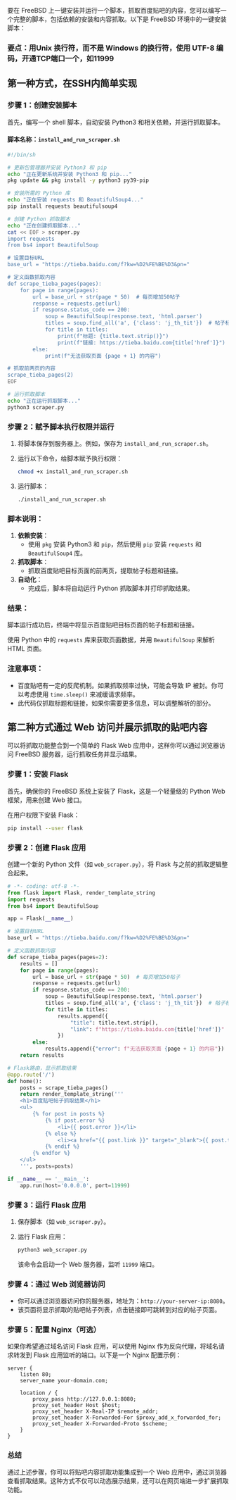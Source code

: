 要在 FreeBSD 上一键安装并运行一个脚本，抓取百度贴吧的内容，您可以编写一个完整的脚本，包括依赖的安装和内容抓取。以下是 FreeBSD 环境中的一键安装脚本：

### 要点：用Unix 换行符，而不是 Windows 的换行符，使用 UTF-8 编码，开通TCP端口一个，如11999
## 第一种方式，在SSH内简单实现
### 步骤 1：创建安装脚本

首先，编写一个 shell 脚本，自动安装 Python3 和相关依赖，并运行抓取脚本。

#### 脚本名称：`install_and_run_scraper.sh`

```bash
#!/bin/sh

# 更新包管理器并安装 Python3 和 pip
echo "正在更新系统并安装 Python3 和 pip..."
pkg update && pkg install -y python3 py39-pip

# 安装所需的 Python 库
echo "正在安装 requests 和 BeautifulSoup4..."
pip install requests beautifulsoup4

# 创建 Python 抓取脚本
echo "正在创建抓取脚本..."
cat << EOF > scraper.py
import requests
from bs4 import BeautifulSoup

# 设置目标URL
base_url = "https://tieba.baidu.com/f?kw=%D2%FE%BE%D3&pn="

# 定义函数抓取内容
def scrape_tieba_pages(pages):
    for page in range(pages):
        url = base_url + str(page * 50)  # 每页增加50帖子
        response = requests.get(url)
        if response.status_code == 200:
            soup = BeautifulSoup(response.text, 'html.parser')
            titles = soup.find_all('a', {'class': 'j_th_tit'})  # 帖子标题
            for title in titles:
                print(f"标题: {title.text.strip()}")
                print(f"链接: https://tieba.baidu.com{title['href']}")
        else:
            print(f"无法获取页面 {page + 1} 的内容")

# 抓取前两页的内容
scrape_tieba_pages(2)
EOF

# 运行抓取脚本
echo "正在运行抓取脚本..."
python3 scraper.py
```

### 步骤 2：赋予脚本执行权限并运行

1. 将脚本保存到服务器上。例如，保存为 `install_and_run_scraper.sh`。

2. 运行以下命令，给脚本赋予执行权限：

   ```bash
   chmod +x install_and_run_scraper.sh
   ```

3. 运行脚本：

   ```bash
   ./install_and_run_scraper.sh
   ```

### 脚本说明：
1. **依赖安装**：
   - 使用 `pkg` 安装 Python3 和 `pip`，然后使用 `pip` 安装 `requests` 和 `BeautifulSoup4` 库。
2. **抓取脚本**：
   - 抓取百度贴吧目标页面的前两页，提取帖子标题和链接。
3. **自动化**：
   - 完成后，脚本将自动运行 Python 抓取脚本并打印抓取结果。

### 结果：
脚本运行成功后，终端中将显示百度贴吧目标页面的帖子标题和链接。

使用 Python 中的 `requests` 库来获取页面数据，并用 `BeautifulSoup` 来解析 HTML 页面。
### 注意事项：
- 百度贴吧有一定的反爬机制。如果抓取频率过快，可能会导致 IP 被封。你可以考虑使用 `time.sleep()` 来减缓请求频率。
- 此代码仅抓取标题和链接，如果你需要更多信息，可以调整解析的部分。

## 第二种方式通过 Web 访问并展示抓取的贴吧内容
可以将抓取功能整合到一个简单的 Flask Web 应用中，这样你可以通过浏览器访问 FreeBSD 服务器，运行抓取任务并显示结果。

### 步骤 1：安装 Flask

首先，确保你的 FreeBSD 系统上安装了 Flask，这是一个轻量级的 Python Web 框架，用来创建 Web 接口。

在用户权限下安装 Flask：

```bash
pip install --user flask
```

### 步骤 2：创建 Flask 应用

创建一个新的 Python 文件（如 `web_scraper.py`），将 Flask 与之前的抓取逻辑整合起来。

```python
# -*- coding: utf-8 -*-
from flask import Flask, render_template_string
import requests
from bs4 import BeautifulSoup

app = Flask(__name__)

# 设置目标URL
base_url = "https://tieba.baidu.com/f?kw=%D2%FE%BE%D3&pn="

# 定义函数抓取内容
def scrape_tieba_pages(pages=2):
    results = []
    for page in range(pages):
        url = base_url + str(page * 50)  # 每页增加50帖子
        response = requests.get(url)
        if response.status_code == 200:
            soup = BeautifulSoup(response.text, 'html.parser')
            titles = soup.find_all('a', {'class': 'j_th_tit'})  # 帖子标题
            for title in titles:
                results.append({
                    "title": title.text.strip(),
                    "link": f"https://tieba.baidu.com{title['href']}"
                })
        else:
            results.append({"error": f"无法获取页面 {page + 1} 的内容"})
    return results

# Flask路由，显示抓取结果
@app.route('/')
def home():
    posts = scrape_tieba_pages()
    return render_template_string('''
    <h1>百度贴吧帖子抓取结果</h1>
    <ul>
        {% for post in posts %}
            {% if post.error %}
                <li>{{ post.error }}</li>
            {% else %}
                <li><a href="{{ post.link }}" target="_blank">{{ post.title }}</a></li>
            {% endif %}
        {% endfor %}
    </ul>
    ''', posts=posts)

if __name__ == '__main__':
    app.run(host='0.0.0.0', port=11999)
```

### 步骤 3：运行 Flask 应用

1. 保存脚本（如 `web_scraper.py`）。
2. 运行 Flask 应用：

   ```bash
   python3 web_scraper.py
   ```

   该命令会启动一个 Web 服务器，监听 `11999` 端口。

### 步骤 4：通过 Web 浏览器访问

- 你可以通过浏览器访问你的服务器，地址为：`http://your-server-ip:8080`。
- 该页面将显示抓取的贴吧帖子列表，点击链接即可跳转到对应的帖子页面。

### 步骤 5：配置 Nginx（可选）

如果你希望通过域名访问 Flask 应用，可以使用 Nginx 作为反向代理，将域名请求转发到 Flask 应用监听的端口。以下是一个 Nginx 配置示例：

```nginx
server {
    listen 80;
    server_name your-domain.com;

    location / {
        proxy_pass http://127.0.0.1:8080;
        proxy_set_header Host $host;
        proxy_set_header X-Real-IP $remote_addr;
        proxy_set_header X-Forwarded-For $proxy_add_x_forwarded_for;
        proxy_set_header X-Forwarded-Proto $scheme;
    }
}
```

### 总结

通过上述步骤，你可以将贴吧内容抓取功能集成到一个 Web 应用中，通过浏览器查看抓取结果。这种方式不仅可以动态展示结果，还可以在网页端进一步扩展抓取功能。
